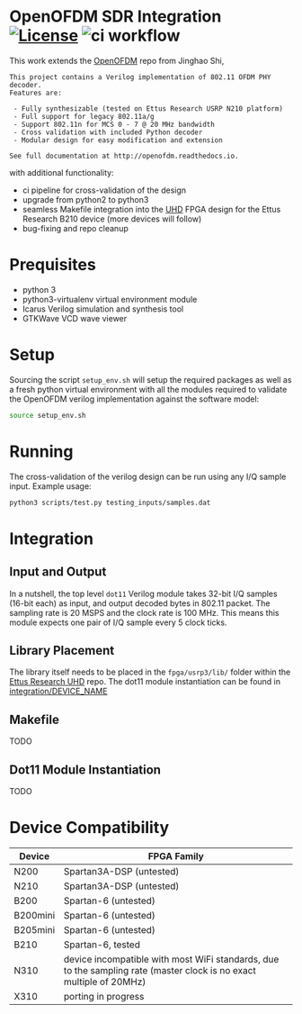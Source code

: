 # OpenOFDM SDR Integration [![License](https://img.shields.io/badge/License-Apache%202.0-blue.svg)](https://opensource.org/licenses/Apache-2.0) ![ci workflow](https://github.com/andreaskuster/openofdm/actions/workflows/ci.yml/badge.svg)

This work extends the [OpenOFDM](https://github.com/jhshi/openofdm) repo from Jinghao Shi,

```
This project contains a Verilog implementation of 802.11 OFDM PHY decoder.
Features are:

 - Fully synthesizable (tested on Ettus Research USRP N210 platform)
 - Full support for legacy 802.11a/g
 - Support 802.11n for MCS 0 - 7 @ 20 MHz bandwidth
 - Cross validation with included Python decoder 
 - Modular design for easy modification and extension

See full documentation at http://openofdm.readthedocs.io.
```

with additional functionality:

- ci pipeline for cross-validation of the design
- upgrade from python2 to python3
- seamless Makefile integration into the [UHD](https://github.com/EttusResearch/uhd/) FPGA design for the Ettus Research
  B210 device (more devices will follow)
- bug-fixing and repo cleanup

Prequisites
=====

- python 3
- python3-virtualenv virtual environment module
- Icarus Verilog simulation and synthesis tool
- GTKWave VCD wave viewer

Setup
=====

Sourcing the script `setup_env.sh` will setup the required packages as well as a fresh python virtual environment with
all the modules required to validate the OpenOFDM verilog implementation against the software model:

```bash
source setup_env.sh
```

Running
=====

The cross-validation of the verilog design can be run using any I/Q sample input. Example usage:

```bash
python3 scripts/test.py testing_inputs/samples.dat
```

Integration
=====

Input and Output
-----
In a nutshell, the top level ``dot11`` Verilog module takes 32-bit I/Q samples (16-bit each) as input, and output
decoded bytes in 802.11 packet. The sampling rate is 20 MSPS and the clock rate is 100 MHz. This means this module
expects one pair of I/Q sample every 5 clock ticks.

Library Placement
-----
The library itself needs to be placed in the `fpga/usrp3/lib/` folder within the [Ettus Research UHD](https://github.com/EttusResearch/uhd/) repo. The dot11 module instantiation can be found in [integration/DEVICE_NAME](integration)

Makefile
-----
TODO

Dot11 Module Instantiation
-----
TODO


Device Compatibility
=====

| Device | FPGA Family |
| --- | --- |
| N200 | Spartan3A-DSP (untested) |
| N210 | Spartan3A-DSP (untested) |
| B200 | Spartan-6 (untested) |
| B200mini | Spartan-6 (untested) |
| B205mini | Spartan-6 (untested) |
| B210 | Spartan-6, tested |
| N310 | device incompatible with most WiFi standards, due to the sampling rate (master clock is no exact multiple of 20MHz) |
| X310 | porting in progress |
